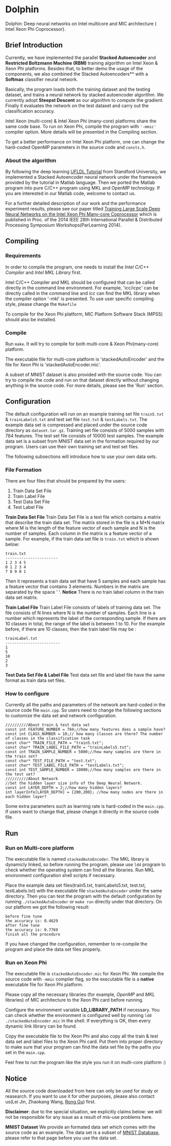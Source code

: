# Dolphin
     
Dolphin: Deep neural networks on Intel multicore and MIC architecture ( Intel Xeon Phi Coprocessor).

     
## Brief Introduction
     
Currently, we have implemented the parallel **Stacked Autoencoder** and **Restricted Boltzmann Machine (RBM)** training algorithm on Intel Xeon & Xeon Phi platforms. Besides that, to better demo the usage of the components, we also combined the Stacked Autoencoders** with a **Softmax** classifier neural network.
     
Basically, the program loads both the training dataset and the testing dataset, and trains a neural network by stacked autoencoder algorithm. We currently adopt **Steepst Descent** as our algorithm to compute the gradient. Finally it evaluates the network on the test dataset and carry out the classification accuracy.
     
Intel Xeon (multi-core) & Intel Xeon Phi (many-core) platforms share the same code base. To run on Xeon Phi, compile the program with `'-mmic'` compiler option. More details will be presented in the Compiling section.
     
To get a better performance on Intel Xeon Phi platform, one can change the hard-coded OpenMP parameters in the source code and `consts.h`.
     
### About the algorithm
     
By following the deep learning [UFLDL Tutorial](http://ufldl.stanford.edu/wiki/index.php/UFLDL_Tutorial) from Standford University, we implemented a Stacked Autoencoder neural network under the framework provided by the tutorial in Matlab language. Then we ported the Matlab program into pure C/C++ program using MKL and OpenMP technology. If you are interested in our Matlab code, welcome to contact us.
     
For a further detailed description of our work and the performance experiment results, please see our paper titled [Training Large Scale Deep Neural Networks on the Intel Xeon Phi Many-core Coprocessor](http://pasa-bigdata.nju.edu.cn/people/ronggu/pub/DeepLearning_ParLearning.pdf) which is published in Proc. of the 2014 IEEE 28th International Parallel & Distributed Processing Symposium Workshops(ParLearning 2014).
     
     
## Compiling
     
### Requirements
     
In order to compile the program, one needs to install the *Intel C/C++ Compiler* and *Intel MKL Library* first.
     
Intel C/C++ Compiler and MKL should be configured that can be called directly in the command line environment. For example, 'icc/icpc' can be directly called in the command line and *icc* can find the MKL library when the compiler option '-mkl' is presented. To use user specific compiling style, please change the `Makefile`
     
To compile for the Xeon Phi platform, MIC Platform Software Stack (MPSS) should also be installed.
     
### Compile
     
Run `make`. It will try to compile for both multi-core & Xeon Phi(many-core) platform.
     
The executable file for multi-core platform is 'stackedAutoEncoder' and the file for Xeon Phi is 'stackedAutoEncoder.mic'.
     
A subset of MNIST dataset is also provided with the source code. You can try to compile the code and run on that dataset directly without changing anything in the source code. For more details, please see the 'Run' section.
     
     
## Configuration
     
The default configuration will run on an example training set file `train5.txt` & `trainLabels5.txt` and test set file `test.txt` & `testLabels.txt`. The example data set is compressed and placed under the source code directory as `dataset.tar.gz`. Training set file consists of 5000 samples with 784 features. The test set file consists of 10000 test samples. The example data set is a subset from MNIST data set in the formation required by our program. Users can use their own training set and test set files.
     
The following subsections will introduce how to use your own data sets.
     
### File Formation
     
There are four files that should be prepared by the users:
1. Train Data Set File
2. Train Label File
3. Test Data Set File
4. Test Label File
     
**Train Data Set File** Train Data Set File is a text file which contains a matrix that describe the train data set. The matrix stored in the file is a M*N matrix where M is the length of the feature vector of each sample and N is the number of samples. Each column in the matrix is a feature vector of a sample. For example, if the train data set file is `train.txt` which is shown below:
     
    train.txt
    -----------------------
    1 2 3 4 5
    0 1 2 3 4
    7 8 9 0 1
    
Then it represents a train data set that have 5 samples and each sample has a feature vector that contains 3 elements.
Numbers in the matrix are separated by the space ' '.
**Notice** There is *no* train label column in the train data set matrix.
     
**Train Label File** Train Label File consists of labels of training data set. The file consists of N lines where N is the number of samples. Each line is a number which represents the label of the corresponding sample. If there are 10 classes in total, the range of the label is between 1 to 10. For the example before, if there are 10 classes, then the train label file may be :
     
    trainLabel.txt
    ------------------------
    1
    5
    10
    2
    3
    
**Test Data Set File & Label File** Test data set file and label file have the same format as train data set files.
     
     
### How to configure
Currently all the paths and parameters of the network are hard-coded in the source code file `main.cpp`. So users need to change the following sections to customize the data set and network configuration.
     
    //////////About train & test data set
    const int FEATURE_NUMBER = 784;//how many features does a sample have?
    const int CLASS_NUMBER = 10;// how many classes are there? The number of classes in the classification task
    const char* TRAIN_FILE_PATH = "train5.txt";
    const char* TRAIN_LABEL_FILE_PATH = "trainLabels5.txt";
    const int TRAIN_SAMPLE_NUMBER = 5000;//how many samples are there in the train set?
    const char* TEST_FILE_PATH = "test.txt";
    const char* TEST_LABEL_FILE_PATH = "testLabels.txt";
    const int TEST_SAMPLE_NUMBER = 10000;//how many samples are there in the test set?
    //////////About Network
    //Set the hidden layer size info of the Deep Neural Network.
    const int LAYER_DEPTH = 2;//how many hidden layers?
    int layerInfo[LAYER_DEPTH] = {200,200}; //how many nodes are there in each hidden layer?
    
Some extra parameters such as learning rate is hard-coded in the `main.cpp`. If users want to change that, please change it directly in the source code file.

## Run
     
### Run on Multi-core platform
     
The executable file is named `stackedAutoEncoder`. The MKL library is dynamicly linked, so before running the program, please use `ldd` program to check whether the operating system can find all the libraries. Run MKL environment configuration shell scripts if necessary.
     
Place the example data set files(train5.txt, trainLabels5.txt, test.txt, testLabels.txt) with the executable file `stackedAutoEncoder` under the same directory. Then you can test the program with the default configuration by running `./stackedAutoEncoder` or `make run` directly under that directory. On our platform we got the following result:
     
    before fine tune
    the accuracy is: 0.4629
    after fine tune
    the accuracy is: 0.7769
    finish all the procedure
     
If you have changed the configuration,  remember to re-compile the program and place the data set files properly.
     
### Run on Xeon Phi
The executable file is `stackedAutoEncoder.mic` for Xeon Phi. We compile the source code with `-mmic` compiler flag, so the executable file is a **native** executable file for Xeon Phi platform.
     
Please copy all the necessary libraries (for example, *OpenMP* and *MKL* libraries) of MIC architecture to the Xeon Phi card before running.
     
Configure the environment variable **LD_LIBRARY_PATH** if necessary. You can check whether the environment is configured well by running `ldd ./stackedAutoEncoder.mic` in the shell. If everything is OK, then every dynamic link library can be found.
     
Copy the executable file to the Xeon Phi and also copy all the train & test data set and label files to the Xeon Phi card. Put them into proper directory to make sure that your program can find the data set file by the paths you set in the `main.cpp`.
     
Feel free to run the program like the style you run it on multi-core platform :)
     
## Notice ##
All the source code downloaded from here can only be used for study or reasearch. If you want to use it for other purposes, please also contact us(Lei Jin, Zhaokang Wang, [Rong Gu](http://pasa-bigdata.nju.edu.cn/people/ronggu/)) first. 

**Disclaimer**: due to the special situation, we explicitly claims below: we will not be responsible for any issue as a result of mis-use problems here. 

**MNIST Dataset** We provide an formated data set which comes with the source code as an example. The data set is a subset of [MNIST Database](http://yann.lecun.com/exdb/mnist/), please refer to that page before you use the data set.

